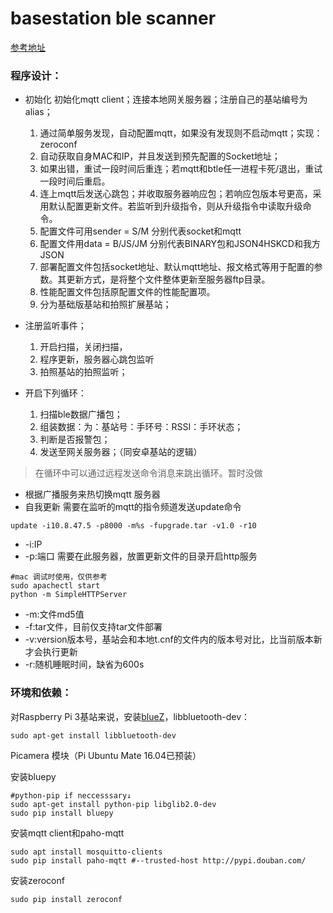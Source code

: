 # basestation ble scanner

[参考地址](http://www.orangenarwhals.com/2014/06/bluetooth-low-energy-4-0-on-ubuntu-13-10-advertisements-sending-and-receiving/)

### 程序设计：

- 初始化
	初始化mqtt client；连接本地网关服务器；注册自己的基站编号为alias；
	1. 通过简单服务发现，自动配置mqtt，如果没有发现则不启动mqtt；实现：zeroconf
	2. 自动获取自身MAC和IP，并且发送到预先配置的Socket地址；
	3. 如果出错，重试一段时间后重连；若mqtt和btle任一进程卡死/退出，重试一段时间后重启。
	4. 连上mqtt后发送心跳包；并收取服务器响应包；若响应包版本号更高，采用默认配置更新文件。若监听到升级指令，则从升级指令中读取升级命令。
	5. 配置文件可用sender = S/M 分别代表socket和mqtt
	6. 配置文件用data = B/JS/JM 分别代表BINARY包和JSON4HSKCD和我方JSON
	7. 部署配置文件包括socket地址、默认mqtt地址、报文格式等用于配置的参数。其更新方式，是将整个文件整体更新至服务器ftp目录。
	8. 性能配置文件包括原配置文件的性能配置项。
	9. 分为基础版基站和拍照扩展基站；

- 注册监听事件；
	1. 开启扫描，关闭扫描，
	2. 程序更新，服务器心跳包监听
	3. 拍照基站的拍照监听；

- 开启下列循环：

	1. 扫描ble数据广播包；
	2. 组装数据：为：基站号：手环号：RSSI：手环状态；
	3. 判断是否报警包；
	4. 发送至网关服务器；（同安卓基站的逻辑）

> 在循环中可以通过远程发送命令消息来跳出循环。暂时没做

- 根据广播服务来热切换mqtt 服务器
- 自我更新
需要在监听的mqtt的指令频道发送update命令
```shell
update -i10.8.47.5 -p8000 -m%s -fupgrade.tar -v1.0 -r10
```
- -i:IP
- -p:端口
需要在此服务器，放置更新文件的目录开启http服务
```shell
#mac 调试时使用，仅供参考
sudo apachectl start
python -m SimpleHTTPServer
```
- -m:文件md5值
- -f:tar文件，目前仅支持tar文件部署
- -v:version版本号，基站会和本地t.cnf的文件内的版本号对比，比当前版本新才会执行更新
- -r:随机睡眠时间，缺省为600s

### 环境和依赖：

对Raspberry Pi 3基站来说，安装[blueZ](http://www.bluez.org/download/)，libbluetooth-dev：

	sudo apt-get install libbluetooth-dev
Picamera 模块（Pi Ubuntu Mate 16.04已预装）

安装bluepy
```shell
#python-pip if neccesssary↓
sudo apt-get install python-pip libglib2.0-dev
sudo pip install bluepy
```
安装mqtt client和paho-mqtt
```shell
sudo apt install mosquitto-clients
sudo pip install paho-mqtt #--trusted-host http://pypi.douban.com/
```
安装zeroconf
```shell
sudo pip install zeroconf
```
